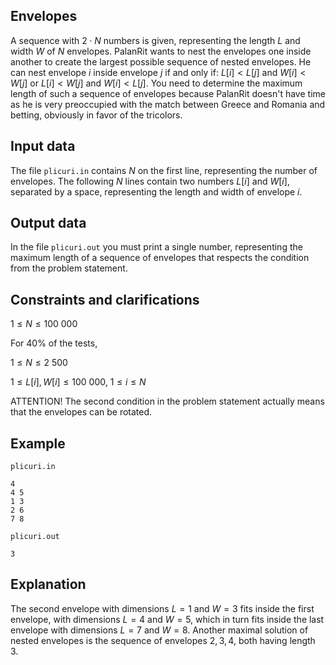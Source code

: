 ## Envelopes

A sequence with $2 \cdot N$ numbers is given, representing the length $L$ and width $W$ of $N$ envelopes. PalanRit wants to nest the envelopes one inside another to create the largest possible sequence of nested envelopes. He can nest envelope $i$ inside envelope $j$ if and only if: $L[i] < L[j]$ and $W[i] < W[j]$ or $L[i] < W[j]$ and $W[i] < L[j]$. You need to determine the maximum length of such a sequence of envelopes because PalanRit doesn't have time as he is very preoccupied with the match between Greece and Romania and betting, obviously in favor of the tricolors.

## Input data

The file `plicuri.in` contains $N$ on the first line, representing the number of envelopes. The following $N$ lines contain two numbers $L[i]$ and $W[i]$, separated by a space, representing the length and width of envelope $i$.

## Output data

In the file `plicuri.out` you must print a single number, representing the maximum length of a sequence of envelopes that respects the condition from the problem statement.

## Constraints and clarifications

$1 \leq N \leq 100\ 000$

For 40% of the tests,

$1 \leq N \leq 2\ 500$

$1 \leq L[i], W[i] \leq 100\ 000$, $1 \leq i \leq N$

ATTENTION! The second condition in the problem statement actually means that the envelopes can be rotated.

## Example

`plicuri.in`

```
4
4 5
1 3
2 6
7 8
```

`plicuri.out`

```
3
```

## Explanation

The second envelope with dimensions $L = 1$ and $W = 3$ fits inside the first envelope, with dimensions $L = 4$ and $W = 5$, which in turn fits inside the last envelope with dimensions $L = 7$ and $W = 8$. Another maximal solution of nested envelopes is the sequence of envelopes $2, 3, 4$, both having length 3.
